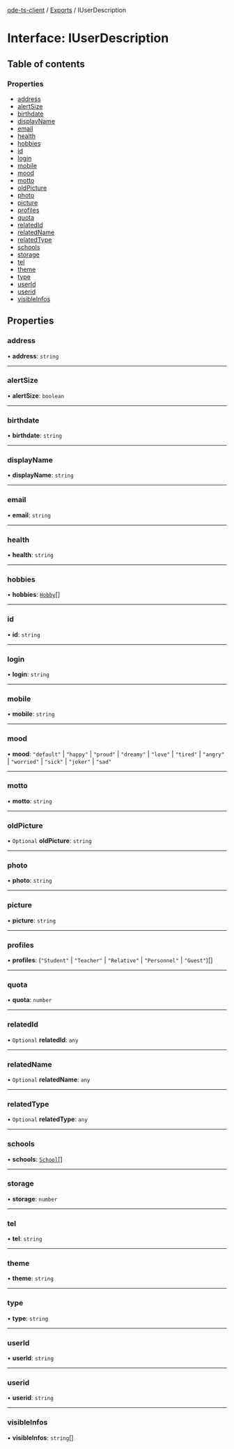 [ode-ts-client](../README.md) / [Exports](../modules.md) / IUserDescription

# Interface: IUserDescription

## Table of contents

### Properties

- [address](IUserDescription.md#address)
- [alertSize](IUserDescription.md#alertsize)
- [birthdate](IUserDescription.md#birthdate)
- [displayName](IUserDescription.md#displayname)
- [email](IUserDescription.md#email)
- [health](IUserDescription.md#health)
- [hobbies](IUserDescription.md#hobbies)
- [id](IUserDescription.md#id)
- [login](IUserDescription.md#login)
- [mobile](IUserDescription.md#mobile)
- [mood](IUserDescription.md#mood)
- [motto](IUserDescription.md#motto)
- [oldPicture](IUserDescription.md#oldpicture)
- [photo](IUserDescription.md#photo)
- [picture](IUserDescription.md#picture)
- [profiles](IUserDescription.md#profiles)
- [quota](IUserDescription.md#quota)
- [relatedId](IUserDescription.md#relatedid)
- [relatedName](IUserDescription.md#relatedname)
- [relatedType](IUserDescription.md#relatedtype)
- [schools](IUserDescription.md#schools)
- [storage](IUserDescription.md#storage)
- [tel](IUserDescription.md#tel)
- [theme](IUserDescription.md#theme)
- [type](IUserDescription.md#type)
- [userId](IUserDescription.md#userid)
- [userid](IUserDescription.md#userid)
- [visibleInfos](IUserDescription.md#visibleinfos)

## Properties

### address

• **address**: `string`

___

### alertSize

• **alertSize**: `boolean`

___

### birthdate

• **birthdate**: `string`

___

### displayName

• **displayName**: `string`

___

### email

• **email**: `string`

___

### health

• **health**: `string`

___

### hobbies

• **hobbies**: [`Hobby`](../modules.md#hobby)[]

___

### id

• **id**: `string`

___

### login

• **login**: `string`

___

### mobile

• **mobile**: `string`

___

### mood

• **mood**: ``"default"`` \| ``"happy"`` \| ``"proud"`` \| ``"dreamy"`` \| ``"love"`` \| ``"tired"`` \| ``"angry"`` \| ``"worried"`` \| ``"sick"`` \| ``"joker"`` \| ``"sad"``

___

### motto

• **motto**: `string`

___

### oldPicture

• `Optional` **oldPicture**: `string`

___

### photo

• **photo**: `string`

___

### picture

• **picture**: `string`

___

### profiles

• **profiles**: (``"Student"`` \| ``"Teacher"`` \| ``"Relative"`` \| ``"Personnel"`` \| ``"Guest"``)[]

___

### quota

• **quota**: `number`

___

### relatedId

• `Optional` **relatedId**: `any`

___

### relatedName

• `Optional` **relatedName**: `any`

___

### relatedType

• `Optional` **relatedType**: `any`

___

### schools

• **schools**: [`School`](../modules.md#school)[]

___

### storage

• **storage**: `number`

___

### tel

• **tel**: `string`

___

### theme

• **theme**: `string`

___

### type

• **type**: `string`

___

### userId

• **userId**: `string`

___

### userid

• **userid**: `string`

___

### visibleInfos

• **visibleInfos**: `string`[]
